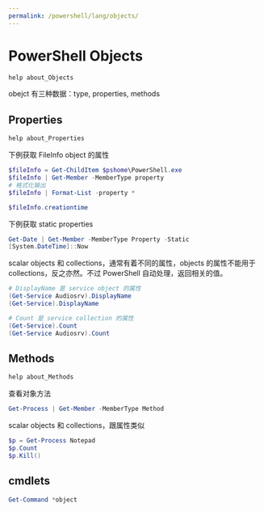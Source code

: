 ```yaml
---
permalink: /powershell/lang/objects/
---
```


# PowerShell Objects

```powershell
help about_Objects
```

obejct 有三种数据：type, properties, methods

## Properties

```powershell
help about_Properties
```

下例获取 FileInfo object 的属性

```powershell
$fileInfo = Get-ChildItem $pshome\PowerShell.exe
$fileInfo | Get-Member -MemberType property
# 格式化输出
$fileInfo | Format-List -property *

$fileInfo.creationtime
```

下例获取 static properties

```powershell
Get-Date | Get-Member -MemberType Property -Static
[System.DateTime]::Now
```

scalar objects 和 collections，通常有着不同的属性，objects 的属性不能用于 collections，反之亦然。不过 PowerShell 自动处理，返回相关的值。

```powershell
# DisplayName 是 service object 的属性
(Get-Service Audiosrv).DisplayName
(Get-Service).DisplayName

# Count 是 service collection 的属性
(Get-Service).Count
(Get-Service Audiosrv).Count
```

## Methods

```powershell
help about_Methods
```

查看对象方法

```powershell
Get-Process | Get-Member -MemberType Method
```

scalar objects 和 collections，跟属性类似

```powershell
$p = Get-Process Notepad
$p.Count
$p.Kill()
```

## cmdlets

```powershell
Get-Command *object
```
